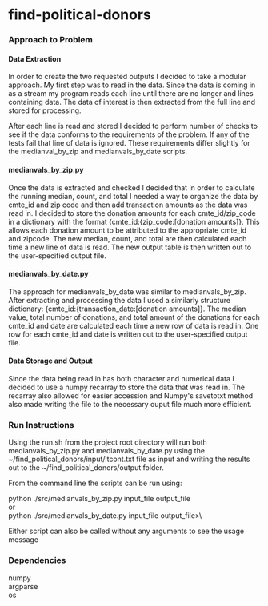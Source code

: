 # find-political-donors

### Approach to Problem

#### Data Extraction
In order to create the two requested outputs I decided to take a modular approach. 
My first step was to read in the data. Since the data is coming in as a stream my program
reads each line until there are no longer and lines containing data. The data of interest is then
extracted from the full line and stored for processing.

After each line is read and stored I decided to perform number of checks to see if the data 
conforms to the requirements of the problem. If any of the tests fail that line of data is ignored. 
These requirements differ slightly for the medianval_by_zip and medianvals_by_date scripts.

#### medianvals_by_zip.py

Once the data is extracted and checked I decided that in order to calculate the running median,
count, and total I needed a way to organize the data by cmte_id and zip code and then add transaction amounts as the 
data was read in. I decided to store the donation amounts for each cmte_id/zip_code in a dictionary with the 
format {cmte_id:{zip_code:[donation amounts]}. This allows each donation amount to be attributed to the appropriate 
cmte_id and zipcode. The new median, count, and total are then calculated each time a new line of data is read. 
The new output table is then written out to the user-specified output file.

#### medianvals_by_date.py

The approach for medianvals_by_date was similar to medianvals_by_zip. After extracting and processing the data
I used a similarly structure dictionary: {cmte_id:{transaction_date:[donation amounts]}. The median value, total number of donations, and total amount of
the donations for each cmte_id and date are calculated each time a new row of data is read in. One row for each 
cmte_id and date is written out to the user-specified output file.

#### Data Storage and Output
Since the data being read in has both character and numerical data I decided to use a numpy recarray to store the data
that was read in. The recarray also allowed for easier accession and Numpy's savetotxt method also made writing the file
to the necessary ouput file much more efficient. 

### Run Instructions

Using the run.sh from the project root directory will run both medianvals_by_zip.py and medianvals_by_date.py
using the ~/find_political_donors/input/itcont.txt file as input and writing the results out to the
~/find_political_donors/output folder.

From the command line the scripts can be run using:

python ./src/medianvals_by_zip.py input_file output_file\
or\
python ./src/medianvals_by_date.py input_file output_file>\
 
Either script can also be called without any arguments to see the usage message

### Dependencies

numpy\
argparse\
os
